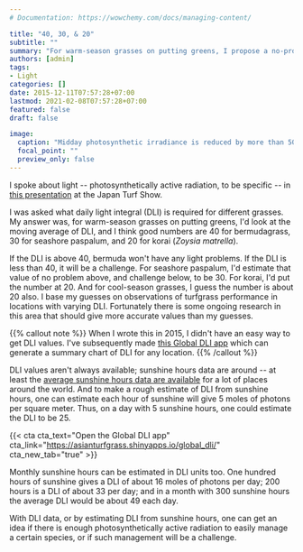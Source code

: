 ```yaml
---
# Documentation: https://wowchemy.com/docs/managing-content/

title: "40, 30, & 20"
subtitle: ""
summary: "For warm-season grasses on putting greens, I propose a no-problem DLI of 40 for bermudagrass, 30 for seashore paspalum, and 20 for zoysia. Above that, and there is enough photosynthetically active radiation (PAR) to easily manage the species. Below that, and it won't be no problem anymore."
authors: [admin]
tags: 
- Light
categories: []
date: 2015-12-11T07:57:28+07:00
lastmod: 2021-02-08T07:57:28+07:00
featured: false
draft: false

image:
  caption: "Midday photosynthetic irradiance is reduced by more than 50% by clouds at El Cortijo on Gran Canaria, Spain"
  focal_point: ""
  preview_only: false
---
```


I spoke about light -- photosynthetically active radiation, to be specific -- in [this presentation](https://speakerdeck.com/micahwoods/why-light-is-more-important-for-ultradwarf-than-for-bent-what-greenkeepers-need-to-know) at the Japan Turf Show.

<script async class="speakerdeck-embed" data-slide="19" data-id="9c08900026b8471f8c48c0586b0ca64f" data-ratio="1.33333333333333" src="//speakerdeck.com/assets/embed.js"></script>

I was asked what daily light integral (DLI) is required for different grasses. My answer was, for warm-season grasses on putting greens, I'd look at the moving average of DLI, and I think good numbers are 40 for bermudagrass, 30 for seashore paspalum, and 20 for korai (*Zoysia matrella*).

If the DLI is above 40, bermuda won't have any light problems. If the DLI is less than 40, it will be a challenge. For seashore paspalum, I'd estimate that value of no problem above, and challenge below, to be 30. For korai, I'd put the number at 20. And for cool-season grasses, I guess the number is about 20 also. I base my guesses on observations of turfgrass performance in locations with varying DLI. Fortunately there is some ongoing research in this area that should give more accurate values than my guesses.

{{% callout note %}}
When I wrote this in 2015, I didn't have an easy way to get DLI values. I've subsequently made [this Global DLI app](https://asianturfgrass.shinyapps.io/global_dli/) which can generate a summary chart of DLI for any location.
{{% /callout %}}

DLI values aren't always available; sunshine hours data are around -- at least the [average sunshine hours data are available](https://en.wikipedia.org/wiki/List_of_cities_by_sunshine_duration) for a lot of places around the world. And to make a rough estimate of DLI from sunshine hours, one can estimate each hour of sunshine will give 5 moles of photons per square meter. Thus, on a day with 5 sunshine hours, one could estimate the DLI to be 25.

{{< cta cta_text="Open the Global DLI app" cta_link="https://asianturfgrass.shinyapps.io/global_dli/" cta_new_tab="true" >}}

Monthly sunshine hours can be estimated in DLI units too. One hundred hours of sunshine gives a DLI of about 16 moles of photons per day; 200 hours is a DLI of about 33 per day; and in a month with 300 sunshine hours the average DLI would be about 49 each day.

With DLI data, or by estimating DLI from sunshine hours, one can get an idea if there is enough photosynthetically active radiation to easily manage a certain species, or if such management will be a challenge.
